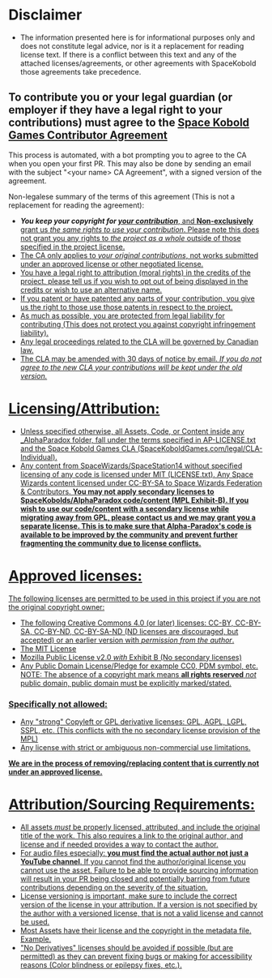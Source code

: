 # Disclaimer
- The information presented here is for informational purposes only and does not constitute legal advice, nor is it a replacement for reading license text. If there is a conflict between this text and any of the attached licenses/agreements, or other agreements with SpaceKobold those agreements take precedence.

## To contribute you or your legal guardian (or employer if they have a legal right to your contributions) must agree to the [Space Kobold Games Contributor Agreement](https://gist.github.com/SpaceKoboldGames/63bdf4b32036c005e90cb6cdb7df8e0e) 

This process is automated, with a bot prompting you to agree to the CA when you open your first PR. This may also be done by sending an email with the subject "\<your name\> CA Agreement", with a signed version of the agreement.

Non-legalese summary of the terms of this agreement (This is not a replacement for reading the agreement):
- __*You keep your copyright for <u>your contribution*__, and **Non-exclusively** grant us *the same rights to use your contribution*. Please note this does not grant you any rights to *the project as a whole* outside of those specified in the project license.
- The CA only applies to *your original contributions*, not works submitted under an approved license or other negotiated license.
- You have a legal right to attribution (moral rights) in the credits of the project, please tell us if you wish to opt out of being displayed in the credits or wish to use an alternative name.
- If you patent or have patented any parts of your contribution, you give us the right to those use those patents in respect to the project.
- As much as possible, you are protected from legal liability for contributing (This does not protect you against copyright infringement liability).
- Any legal proceedings related to the CLA will be governed by Canadian law.
- The CLA may be amended with 30 days of notice by email. *If you do not agree to the new CLA your contributions will be kept under the old version.*

# Licensing/Attribution:
- Unless specified otherwise, all Assets, Code, or Content inside any _AlphaParadox folder, fall under the terms specified in AP-LICENSE.txt and the Space Kobold Games CLA (SpaceKoboldGames.com/legal/CLA-Individual).
- Any content from SpaceWizards/SpaceStation14 without specified licensing of any code is licensed under MIT (LICENSE.txt). Any Space Wizards content licensed under CC-BY-SA to Space Wizards Federation & Contributors.
__**You may not apply secondary licenses to SpaceKobolds/AlphaParadox code/content (MPL Exhibit-B). If you wish to use our code/content with a secondary license while migrating away from GPL, please contact us and we may grant you a separate license. This is to make sure that Alpha-Paradox's code is available to be improved by the community and prevent further fragmenting the community due to license conflicts.**__

# Approved licenses:
The following licenses are permitted to be used in this project if you are not the original copyright owner:
- The following Creative Commons 4.0 (or later) licenses: CC-BY, CC-BY-SA, CC-BY-ND, CC-BY-SA-ND (ND licenses are discouraged, but accepted) or an earlier version with *permission from the author*.
- [The MIT License](https://opensource.org/license/MIT)
- Mozilla Public License v2.0 *with* Exhibit B (No secondary licenses)
- [Any Public Domain License/Pledge](https://en.wikipedia.org/wiki/Public_domain) for example CC0, [PDM symbol](https://en.wikipedia.org/wiki/Public_Domain_Mark), etc. NOTE: The absence of a copyright mark means **all rights reserved** *not* public domain, public domain must be explicitly marked/stated.
### Specifically not allowed:
- Any "strong" Copyleft or GPL derivative licenses: GPL, AGPL, LGPL, SSPL, etc. (This conflicts with the no secondary license provision of the MPL)
- Any license with strict or ambiguous non-commercial use limitations.

**We are in the process of removing/replacing content that is currently not under an approved license.**

# Attribution/Sourcing Requirements:
- All assets *must* be properly licensed, attributed, and include the original title of the work. This also requires a link to the original author, and license and if needed provides a way to contact the author.
- For audio files especially: **you must find the actual author not just a YouTube channel**. <u>If you cannot find the author/original license you cannot use the asset.</u> Failure to be able to provide sourcing information will result in your PR being closed and potentially barring from future contributions depending on the severity of the situation.
- License versioning is important, make sure to include the correct version of the license in your attribution. If a version is not specified by the author with a versioned license, that is not a valid license and cannot be used.
- Most Assets have their license and the copyright in the metadata file. [Example](https://github.com/space-wizards/space-station-14/blob/master/Resources/Textures/Objects/Tools/crowbar.rsi/meta.json).
- "No Derivatives" licenses should be avoided if possible (but are permitted) as they can prevent fixing bugs or making for accessibility reasons (Color blindness or epilepsy fixes, etc.).
